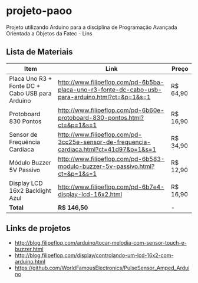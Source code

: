 # projeto-paoo
Projeto utilizando Arduino para a disciplina de Programação Avançada Orientada a Objetos da Fatec - Lins

## Lista de Materiais
| Item | Link | Preço
| --- | --- | ---
| Placa Uno R3 + Fonte DC + Cabo USB para Arduino | http://www.filipeflop.com/pd-6b5ba-placa-uno-r3-fonte-dc-cabo-usb-para-arduino.html?ct=&p=1&s=1 | R$ 64,90
| Protoboard 830 Pontos | http://www.filipeflop.com/pd-6b60e-protoboard-830-pontos.html?ct=&p=1&s=1 | R$ 16,90
| Sensor de Frequência Cardíaca | http://www.filipeflop.com/pd-3cc25e-sensor-de-frequencia-cardiaca.html?ct=41d97&p=1&s=1 | R$ 34,90
| Módulo Buzzer 5V Passivo | http://www.filipeflop.com/pd-6b583-modulo-buzzer-5v-passivo.html?ct=&p=1&s=1 | R$ 12,90
| Display LCD 16x2 Backlight Azul | http://www.filipeflop.com/pd-6b7e4-display-lcd-16x2.html | R$ 16,90
| **Total** | **R$ 146,50** | -

## Links de projetos
* http://blog.filipeflop.com/arduino/tocar-melodia-com-sensor-touch-e-buzzer.html
* http://blog.filipeflop.com/display/controlando-um-lcd-16x2-com-arduino.html
* https://github.com/WorldFamousElectronics/PulseSensor_Amped_Arduino
